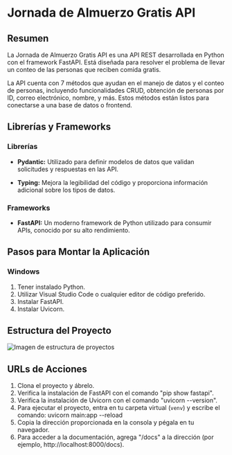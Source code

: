 # Jornada de Almuerzo Gratis API

## Resumen

La Jornada de Almuerzo Gratis API es una API REST desarrollada en Python con el framework FastAPI. Está diseñada para resolver el problema de llevar un conteo de las personas que reciben comida gratis.

La API cuenta con 7 métodos que ayudan en el manejo de datos y el conteo de personas, incluyendo funcionalidades CRUD, obtención de personas por ID, correo electrónico, nombre, y más. Estos métodos están listos para conectarse a una base de datos o frontend.

## Librerías y Frameworks

### Librerías

- **Pydantic:** Utilizado para definir modelos de datos que validan solicitudes y respuestas en las API.

- **Typing:** Mejora la legibilidad del código y proporciona información adicional sobre los tipos de datos.

### Frameworks

- **FastAPI:** Un moderno framework de Python utilizado para consumir APIs, conocido por su alto rendimiento.

## Pasos para Montar la Aplicación

### Windows

1. Tener instalado Python.
2. Utilizar Visual Studio Code o cualquier editor de código preferido.
3. Instalar FastAPI.
4. Instalar Uvicorn.

## Estructura del Proyecto

![Imagen de estructura de proyectos]([https://photos.app.goo.gl/W5BmQM11M649Mc8X7](https://photos.google.com/photo/AF1QipN72rqpsk2ACU1BXbTsgwLiKbY5ZxIgtAwimpHg))

## URLs de Acciones

1. Clona el proyecto y ábrelo.
2. Verifica la instalación de FastAPI con el comando "pip show fastapi".
3. Verifica la instalación de Uvicorn con el comando "uvicorn --version".
4. Para ejecutar el proyecto, entra en tu carpeta virtual (`venv`) y escribe el comando: uvicorn main:app --reload
5. Copia la dirección proporcionada en la consola y pégala en tu navegador.
6. Para acceder a la documentación, agrega "/docs" a la dirección (por ejemplo, http://localhost:8000/docs).
